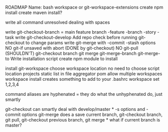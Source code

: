 ROADMAP
Name: bash workspace or git-workspace-extensions
create npm install
create maven install?


write all command
	unresolved dealing with spaces

write git-checkout-branch = main feature branch -feature -branch -story -task
write git-checkout-develop
	Add repo check before running git-checkout to change params
write git-merge with -commit -stash options
	NO git-if unsaved with abort (DONE by git-checkout)
	NO git-pull (SHOULDN'T)
	git-checkout branch
	git merge
git-merge-branch
git-merge-to
Write installation script
create npm module to install

install git-workspace
		choose workspace location
		no need to choose script location
		projects
				static list in file
				aggregator pom
		allow multiple workspaces
workspace install creates something to add to your .bashrc
workspace set 1,2,3,4


command aliases are hyphenated = they do what the unhyphenated do, just smartly

git-checkout can smartly deal with develop/master
		* -s options and -commit options
git-merge does a save current branch, git-checkout branch, git pull, git-checkout previous branch, git merge
		* what if current branch is master? 